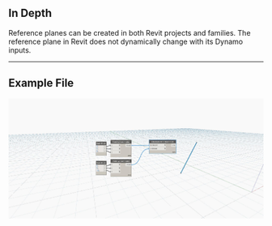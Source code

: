 ## In Depth
Reference planes can be created in both Revit projects and families. The reference plane in Revit does not dynamically change with its Dynamo inputs.
___
## Example File

![ByStartPointEndPoint](./Autodesk.DesignScript.Geometry.Line.ByStartPointEndPoint_img.jpg)

